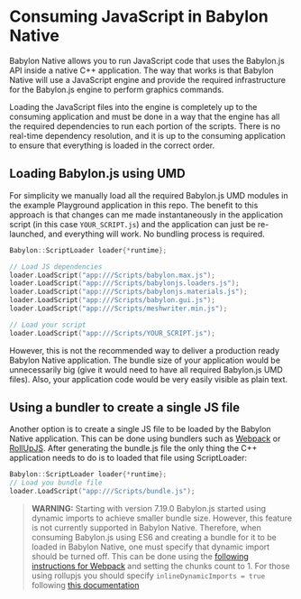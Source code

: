 # Consuming JavaScript in Babylon Native

Babylon Native allows you to run JavaScript code that uses the Babylon.js API inside a native C++ application. The way that works is that Babylon Native will use a JavaScript engine and provide the required infrastructure for the Babylon.js engine to perform graphics commands. 

Loading the JavaScript files into the engine is completely up to the consuming application and must be done in a way that the engine has all the required dependencies to run each portion of the scripts. There is no real-time dependency resolution, and it is up to the consuming application to ensure that everything is loaded in the correct order.

## Loading Babylon.js using UMD

For simplicity we manually load all the required Babylon.js UMD modules in the example Playground application in this repo. The benefit to this approach is that changes can me made instantaneously in the application script (in this case ```YOUR_SCRIPT.js```) and the application can just be re-launched, and everything will work. No bundling process is required. 

```C++
Babylon::ScriptLoader loader{*runtime};

// Load JS dependencies
loader.LoadScript("app:///Scripts/babylon.max.js");
loader.LoadScript("app:///Scripts/babylonjs.loaders.js");
loader.LoadScript("app:///Scripts/babylonjs.materials.js");
loader.LoadScript("app:///Scripts/babylon.gui.js");
loader.LoadScript("app:///Scripts/meshwriter.min.js");

// Load your script
loader.LoadScript("app:///Scripts/YOUR_SCRIPT.js");
```

However, this is not the recommended way to deliver a production ready Babylon Native application. The bundle size of your application would be unnecessarily big (give it would need to have all required Babylon.js UMD files). Also, your application code would be very easily visible as plain text.

## Using a bundler to create a single JS file

Another option is to create a single JS file to be loaded by the Babylon Native application. This can be done using bundlers such as [Webpack](https://webpack.js.org/) or [RollUpJS](https://rollupjs.org/). After generating the bundle.js file the only thing the C++ application needs to do is to loaded that file using ScriptLoader: 

```C++
Babylon::ScriptLoader loader{*runtime};
// Load you bundle file
loader.LoadScript("app:///Scripts/bundle.js");
```

> **WARNING:**
> Starting with version 7.19.0 Babylon.js started using dynamic imports to achieve smaller bundle size. However, this feature is not currently supported in Babylon Native. Therefore, when consuming Babylon.js using ES6 and creating a bundle for it to be loaded in Babylon Native, one must specify that dynamic import should be turned off. This can be done using the [following instructions for Webpack](https://webpack.js.org/plugins/limit-chunk-count-plugin/) and setting the chunks count to 1. For those using rollupjs you should specify ```inlineDynamicImports = true``` following [this documentation](https://rollupjs.org/configuration-options/#output-inlinedynamicimports)

